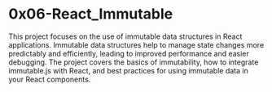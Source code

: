 # 0x06-React_Immutable

This project focuses on the use of immutable data structures in React applications. Immutable data structures help to manage state changes more predictably and efficiently, leading to improved performance and easier debugging. The project covers the basics of immutability, how to integrate immutable.js with React, and best practices for using immutable data in your React components.

